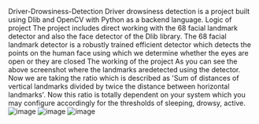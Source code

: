 Driver-Drowsiness-Detection
Driver drowsiness detection is a project built using Dlib and OpenCV with Python as a backend language.
Logic of project
The project includes direct working with the 68 facial landmark detector and also the face detector of the Dlib library. The 68 facial landmark detector is a robustly trained efficient detector which detects the points on the human face using which we determine whether the eyes are open or they are closed
The working of the project
As you can see the above screenshot where the landmarks aredetected using the detector.
Now we are taking the ratio which is described as 'Sum of distances of vertical landmarks divided by twice the distance between horizontal landmarks'.
Now this ratio is totally dependent on your system which you may configure accordingly for the thresholds of sleeping, drowsy, active.
![image](https://github.com/hechem20/test/assets/134158670/edfc2e52-ddcb-4664-8e3b-7707a7aca1dd)
![image](https://github.com/hechem20/test/assets/134158670/50c5e27d-4109-4e5a-9a5d-696540975a43)
![image](https://github.com/hechem20/test/assets/134158670/e62637a1-5ccc-4673-81df-2000e5b561c3)

